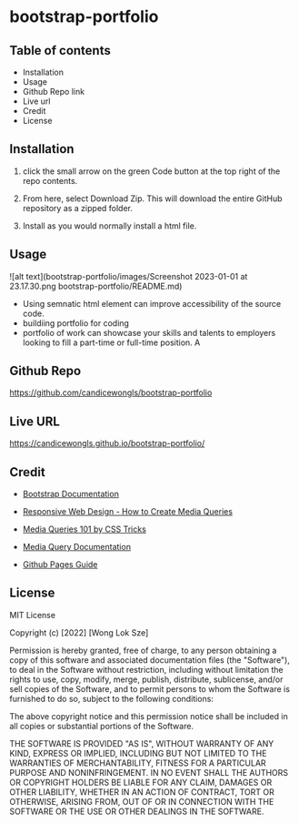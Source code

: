 # bootstrap-portfolio

## Table of contents


- Installation
- Usage
- Github Repo link
- Live url
- Credit
- License


## Installation

1. click the small arrow on the green Code button at the top right of the repo contents. 

2. From here, select Download Zip. This will download the entire GitHub repository as a zipped folder. 

3. Install as you would normally install a html file.

## Usage
![alt text](bootstrap-portfolio/images/Screenshot 2023-01-01 at 23.17.30.png
bootstrap-portfolio/README.md)

- Using semnatic html element can improve accessibility of the source code. 
- buildiing  portfolio for coding
-  portfolio of work can showcase your skills and talents to employers looking to fill a part-time or full-time position. A


## Github Repo
https://github.com/candicewongls/bootstrap-portfolio

## Live URL
https://candicewongls.github.io/bootstrap-portfolio/

## Credit
- [Bootstrap Documentation](https://getbootstrap.com/docs/4.0/getting-started/introduction/)

- [Responsive Web Design - How to Create Media Queries](https://www.youtube.com/watch?v=5xzaGSYd7jM)

- [Media Queries 101 by CSS Tricks](https://css-tricks.com/css-media-queries/)

- [Media Query Documentation](https://www.w3schools.com/css/css_rwd_mediaqueries.asp)

- [Github Pages Guide](https://pages.github.com/)

## License
MIT License

Copyright (c) [2022] [Wong Lok Sze]

Permission is hereby granted, free of charge, to any person obtaining a copy
of this software and associated documentation files (the "Software"), to deal
in the Software without restriction, including without limitation the rights
to use, copy, modify, merge, publish, distribute, sublicense, and/or sell
copies of the Software, and to permit persons to whom the Software is
furnished to do so, subject to the following conditions:

The above copyright notice and this permission notice shall be included in all
copies or substantial portions of the Software.

THE SOFTWARE IS PROVIDED "AS IS", WITHOUT WARRANTY OF ANY KIND, EXPRESS OR
IMPLIED, INCLUDING BUT NOT LIMITED TO THE WARRANTIES OF MERCHANTABILITY,
FITNESS FOR A PARTICULAR PURPOSE AND NONINFRINGEMENT. IN NO EVENT SHALL THE
AUTHORS OR COPYRIGHT HOLDERS BE LIABLE FOR ANY CLAIM, DAMAGES OR OTHER
LIABILITY, WHETHER IN AN ACTION OF CONTRACT, TORT OR OTHERWISE, ARISING FROM,
OUT OF OR IN CONNECTION WITH THE SOFTWARE OR THE USE OR OTHER DEALINGS IN THE
SOFTWARE.